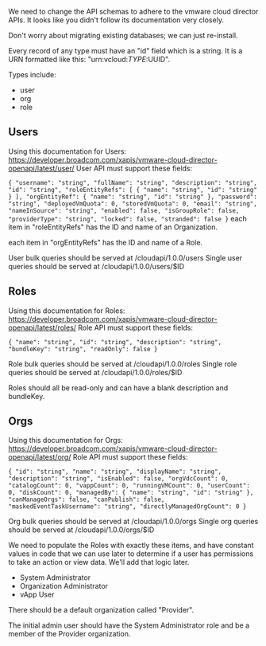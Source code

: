 We need to change the API schemas to adhere to the vmware cloud director APIs. It looks like you didn't follow its documentation very closely.

Don't worry about migrating existing databases; we can just re-install.

Every record of any type must have an "id" field which is a string. It is a URN formatted like this: "urn:vcloud:$TYPE:$UUID".

Types include:
- user
- org
- role

## Users

Using this documentation for Users: https://developer.broadcom.com/xapis/vmware-cloud-director-openapi/latest/user/
User API must support these fields:

`
{
    "username": "string",
    "fullName": "string",
    "description": "string",
    "id": "string",
    "roleEntityRefs": [
        {
            "name": "string",
            "id": "string"
        }
    ],
    "orgEntityRef": {
        "name": "string",
        "id": "string"
    },
    "password": "string",
    "deployedVmQuota": 0,
    "storedVmQuota": 0,
    "email": "string",
    "nameInSource": "string",
    "enabled": false,
    "isGroupRole": false,
    "providerType": "string",
    "locked": false,
    "stranded": false
}
`
each item in "roleEntityRefs" has the ID and name of an Organization.

each item in "orgEntityRefs" has the ID and name of a Role.

User bulk queries should be served at /cloudapi/1.0.0/users
Single user queries should be served at /cloudapi/1.0.0/users/$ID

## Roles

Using this documentation for Roles: https://developer.broadcom.com/xapis/vmware-cloud-director-openapi/latest/roles/
Role API must support these fields:

`
{
    "name": "string",
    "id": "string",
    "description": "string",
    "bundleKey": "string",
    "readOnly": false
}
`

Role bulk queries should be served at /cloudapi/1.0.0/roles
Single role queries should be served at /cloudapi/1.0.0/roles/$ID

Roles should all be read-only and can have a blank description and bundleKey.

## Orgs

Using this documentation for Orgs: https://developer.broadcom.com/xapis/vmware-cloud-director-openapi/latest/org/
Role API must support these fields:

`
{
    "id": "string",
    "name": "string",
    "displayName": "string",
    "description": "string",
    "isEnabled": false,
    "orgVdcCount": 0,
    "catalogCount": 0,
    "vappCount": 0,
    "runningVMCount": 0,
    "userCount": 0,
    "diskCount": 0,
    "managedBy": {
        "name": "string",
        "id": "string"
    },
    "canManageOrgs": false,
    "canPublish": false,
    "maskedEventTaskUsername": "string",
    "directlyManagedOrgCount": 0
}
`

Org bulk queries should be served at /cloudapi/1.0.0/orgs
Single org queries should be served at /cloudapi/1.0.0/orgs/$ID

We need to populate the Roles with exactly these items, and have constant values in code that we can use later to determine if a user has permissions to take an action or view data. We'll add that logic later.
- System Administrator
- Organization Administrator
- vApp User

There should be a default organization called "Provider".

The initial admin user should have the System Administrator role and be a member of the Provider organization.